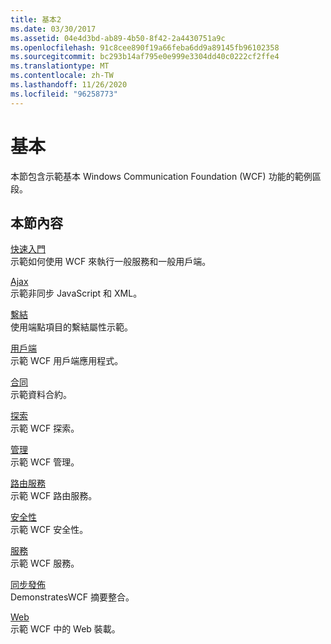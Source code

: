 ```yaml
---
title: 基本2
ms.date: 03/30/2017
ms.assetid: 04e4d3bd-ab89-4b50-8f42-2a4430751a9c
ms.openlocfilehash: 91c8cee890f19a66feba6dd9a89145fb96102358
ms.sourcegitcommit: bc293b14af795e0e999e3304dd40c0222cf2ffe4
ms.translationtype: MT
ms.contentlocale: zh-TW
ms.lasthandoff: 11/26/2020
ms.locfileid: "96258773"
---
```

# <a name="basic"></a>基本

本節包含示範基本 Windows Communication Foundation (WCF) 功能的範例區段。  
  
## <a name="in-this-section"></a>本節內容  

 [快速入門](getting-started-sample.md)  
 示範如何使用 WCF 來執行一般服務和一般用戶端。  
  
 [Ajax](ajax.md)  
 示範非同步 JavaScript 和 XML。  
  
 [繫結](binding.md)  
 使用端點項目的繫結屬性示範。  
  
 [用戶端](client.md)  
 示範 WCF 用戶端應用程式。  
  
 [合同](contract.md)  
 示範資料合約。  
  
 [探索](discovery-samples.md)  
 示範 WCF 探索。  
  
 [管理](management.md)  
 示範 WCF 管理。  
  
 [路由服務](routing-services.md)  
 示範 WCF 路由服務。  
  
 [安全性](security-in-wcf.md)  
 示範 WCF 安全性。  
  
 [服務](services.md)  
 示範 WCF 服務。  
  
 [同步發佈](syndication.md)  
 DemonstratesWCF 摘要整合。  
  
 [Web](web.md)  
 示範 WCF 中的 Web 裝載。
